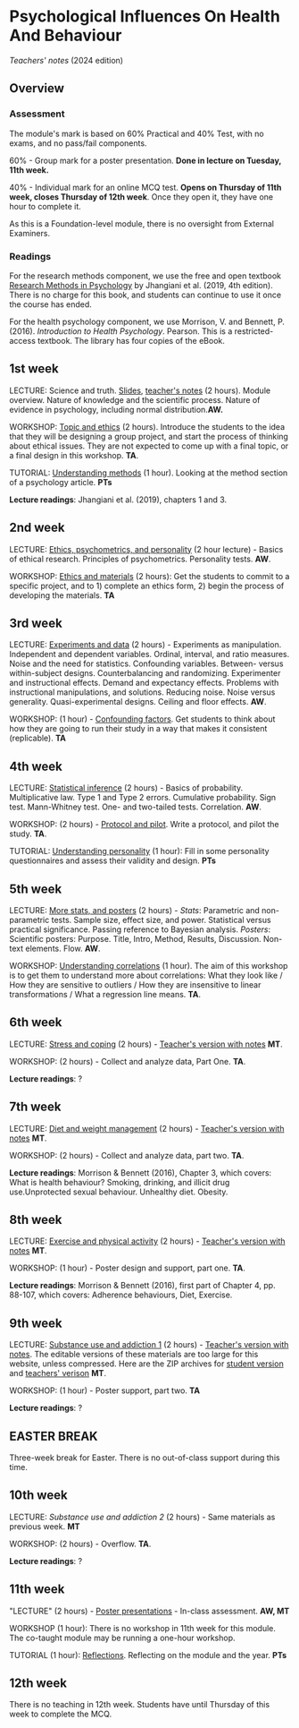 # Psychological Influences On Health And Behaviour

_Teachers' notes_ (2024 edition)

## Overview

### Assessment

The module's mark is based on 60% Practical and 40% Test, with no exams, and no pass/fail components.

60% - Group mark for a poster presentation. **Done in lecture on Tuesday, 11th week.**

40% - Individual mark for an online MCQ test. **Opens on Thursday of 11th week, closes Thursday of 12th week**. Once they open it, they have one hour to complete it.

As this is a Foundation-level module, there is no oversight from External Examiners.

### Readings

For the research methods component, we use the free and open textbook [Research Methods in Psychology](https://kpu.pressbooks.pub/psychmethods4e/) by Jhangiani et al. (2019, 4th edition). There is no charge for this book, and students can continue to use it once the course has ended.

For the health psychology component, we use Morrison, V. and Bennett, P. (2016). _Introduction to Health Psychology_. Pearson. This is a restricted-access textbook. The library has four copies of the eBook. 

## 1st week

LECTURE: Science and truth. [Slides](science_truth_honesty.pptx), [teacher's notes](science_truth_honesty_teacher.html) (2 hours). Module overview. Nature of knowledge and the scientific process. Nature of evidence in psychology, including normal distribution.**AW.**

WORKSHOP: [Topic and ethics](topic_ethics.html) (2 hours). Introduce the students to the idea that they will be designing a group project, and start the process of thinking about ethical issues. They are not expected to come up with a final topic, or a final design in this workshop. **TA**.

TUTORIAL: [Understanding methods](understand_methods.html) (1 hour). Looking at the method section of a psychology article. **PTs**

**Lecture readings**: Jhangiani et al. (2019), chapters 1 and 3.

## 2nd week

LECTURE: [Ethics, psychometrics, and personality](psycho_pers.pptx) (2 hour lecture) -  Basics of ethical research. Principles of psychometrics. Personality tests. **AW**.

WORKSHOP: [Ethics and materials](ethics_materials.html) (2 hours): Get the students to commit to a specific project, and to 1) complete an ethics form, 2) begin the process of developing the materials. **TA**

## 3rd week

LECTURE: [Experiments and data](experiments_data.pptx) (2 hours) - Experiments as manipulation. Independent and dependent variables. Ordinal, interval, and ratio measures. Noise and the need for statistics. Confounding variables. Between- versus within-subject designs. Counterbalancing and randomizing. Experimenter and instructional effects. Demand and expectancy effects. Problems with instructional manipulations, and solutions. Reducing noise. Noise versus generality. Quasi-experimental designs. Ceiling and floor effects. **AW**.

WORKSHOP: (1 hour) - [Confounding factors](confounding_factors.html). Get students to think about how they are going to run their study in a way that makes it consistent (replicable).  **TA**

## 4th week

LECTURE: [Statistical inference](statistical_inference.pptx) (2 hours) - Basics of probability. Multiplicative law. Type 1 and Type 2 errors. Cumulative probability. Sign test. Mann-Whitney test. One- and two-tailed tests. Correlation. **AW**. 

WORKSHOP: (2 hours) - [Protocol and pilot](protocol_pilot.html). Write a protocol, and pilot the study. **TA**.

TUTORIAL: [Understanding personality](understand_personality.html) (1 hour): Fill in some personality questionnaires and assess their validity and design. **PTs**

## 5th week

LECTURE: [More stats, and posters](stats_posters.pptx) (2 hours) - _Stats_: Parametric and non-parametric tests. Sample size, effect size, and power. Statistical versus practical significance. Passing reference to Bayesian analysis. _Posters_: Scientific posters: Purpose. Title, Intro, Method, Results, Discussion. Non-text elements. Flow. **AW**.

WORKSHOP: [Understanding correlations](understand_correlation.html) (1 hour). The aim of this workshop is to get them to understand more about correlations: What they look like / How they are sensitive to outliers / How they are insensitive to linear transformations / What a regression line means. **TA**.

## 6th week

LECTURE: [Stress and coping](stress_coping.pptx) (2 hours) - [Teacher's version with notes](stress_coping_notes.pptx) **MT**.

WORKSHOP: (2 hours) - Collect and analyze data, Part One. **TA**.

**Lecture readings**: ?

## 7th week

LECTURE: [Diet and weight management](diet_weight.pptx) (2 hours) - [Teacher's version with notes](diet_weight_notes.pptx) **MT**.

WORKSHOP: (2 hours) - Collect and analyze data, part two. **TA**.

**Lecture readings**: Morrison & Bennett (2016), Chapter 3, which covers: 
What is health behaviour? Smoking, drinking, and illicit drug use.Unprotected sexual behaviour. Unhealthy diet. Obesity.

## 8th week

LECTURE: [Exercise and physical activity](exercise.pptx) (2 hours) - [Teacher's version with notes](exercise_notes.pptx) **MT**.

WORKSHOP: (1 hour) - Poster design and support, part one. **TA**.

**Lecture readings**: Morrison & Bennett (2016), first part of Chapter 4, pp. 88-107, which covers: Adherence behaviours, Diet, Exercise.

## 9th week

LECTURE: [Substance use and addiction 1](substance_addiction.pdf) (2 hours) - [Teacher's version with notes](substance_addiction_notes.pptx). The editable versions of these materials are too large for this website, unless compressed. Here are the ZIP archives for [student version](substance_addiction.pptx.zip) and [teachers' verison](substance_addiction_notes.pptx.zip) **MT**. 

WORKSHOP: (1 hour) - Poster support, part two. **TA**

**Lecture readings**: ?

## EASTER BREAK

Three-week break for Easter. There is no out-of-class support during this time.

## 10th week

LECTURE: _Substance use and addiction 2_ (2 hours) - Same materials as previous week. **MT**

WORKSHOP: (2 hours) - Overflow. **TA**.

**Lecture readings**: ? 

## 11th week

"LECTURE" (2 hours) - [Poster presentations]() - In-class assessment. **AW, MT**

WORKSHOP (1 hour): There is no workshop in 11th week for this module. The co-taught module may be running a one-hour workshop.

TUTORIAL (1 hour): [Reflections](reflections.html). Reflecting on the module and the year. **PTs**

## 12th week

There is no teaching in 12th week. Students have until Thursday of this week to complete the MCQ.